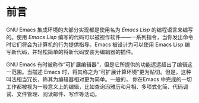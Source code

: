 # 前言

GNU Emacs 集成环境的大部分实现都是使用名为 _Emacs Lisp_ 的编程语言来编写的。使用 _Emacs Lisp_ 编写的代码可以被视作软件——一系列指令，当你发出命令时它们将会为计算机的行为提供指导。Emacs 被设计为可以使用 Emacs Lisp 编写新代码，并轻松简单的将新代码安装为编辑器的插件。

GNU Emacs 有时被称作“可扩展编辑器”，但是它所提供的功能远远超出了编辑这一范围。当描述 Emacs 时，将其称之为“可扩展计算环境”更为贴切。但是，这种叫法相当冗长，称其为编辑器相对更为简单。一般的， 你在Emacs 中完成的一切工作都被视为一般意义上的编辑，比如查询玛雅历和月相、多项式化简、代码调试、文件管理、阅读邮件、写作等活动。
